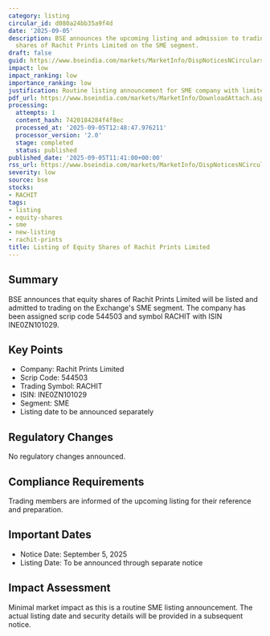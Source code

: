 ```yaml
---
category: listing
circular_id: d080a24bb35a9f4d
date: '2025-09-05'
description: BSE announces the upcoming listing and admission to trading of equity
  shares of Rachit Prints Limited on the SME segment.
draft: false
guid: https://www.bseindia.com/markets/MarketInfo/DispNoticesNCirculars.aspx?Noticeid={61844F6A-1E40-495A-B492-BF7A43A77573}&noticeno=20250905-11&dt=09/05/2025&icount=11&totcount=30&flag=0
impact: low
impact_ranking: low
importance_ranking: low
justification: Routine listing announcement for SME company with limited market impact
pdf_url: https://www.bseindia.com/markets/MarketInfo/DownloadAttach.aspx?id=20250905-11&attachedId=
processing:
  attempts: 1
  content_hash: 7420184284f4f8ec
  processed_at: '2025-09-05T12:48:47.976211'
  processor_version: '2.0'
  stage: completed
  status: published
published_date: '2025-09-05T11:41:00+00:00'
rss_url: https://www.bseindia.com/markets/MarketInfo/DispNoticesNCirculars.aspx?Noticeid={61844F6A-1E40-495A-B492-BF7A43A77573}&noticeno=20250905-11&dt=09/05/2025&icount=11&totcount=30&flag=0
severity: low
source: bse
stocks:
- RACHIT
tags:
- listing
- equity-shares
- sme
- new-listing
- rachit-prints
title: Listing of Equity Shares of Rachit Prints Limited
---
```


## Summary

BSE announces that equity shares of Rachit Prints Limited will be listed and admitted to trading on the Exchange's SME segment. The company has been assigned scrip code 544503 and symbol RACHIT with ISIN INE0ZN101029.

## Key Points

- Company: Rachit Prints Limited
- Scrip Code: 544503
- Trading Symbol: RACHIT
- ISIN: INE0ZN101029
- Segment: SME
- Listing date to be announced separately

## Regulatory Changes

No regulatory changes announced.

## Compliance Requirements

Trading members are informed of the upcoming listing for their reference and preparation.

## Important Dates

- Notice Date: September 5, 2025
- Listing Date: To be announced through separate notice

## Impact Assessment

Minimal market impact as this is a routine SME listing announcement. The actual listing date and security details will be provided in a subsequent notice.